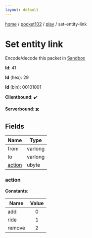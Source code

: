 ```yaml
---
layout: default
---
```


[home](/)  /  [pocket102](/protocol/pocket102)  /  [play](/protocol/pocket102/play)  /  set-entity-link

# Set entity link

Encode/decode this packet in [Sandbox](../../../sandbox/pocket102#Play.SetEntityLink)

**Id**: 41

**Id** (hex): 29

**Id** (bin): 00101001

**Clientbound**: ✔️

**Serverbound**: ✖️

## Fields

Name | Type
---|---
from | varlong
to | varlong
[action](#action) | ubyte

### action

**Constants**:

Name | Value
---|:---:
add | 0
ride | 1
remove | 2
